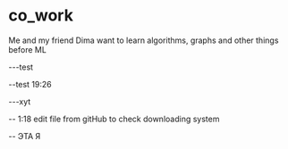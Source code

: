 # co_work
Me and my friend Dima want to learn algorithms, graphs and other things before ML 

---test

--test 19:26


---xyt


-- 1:18 edit file from gitHub to check downloading system


-- ЭТА Я
